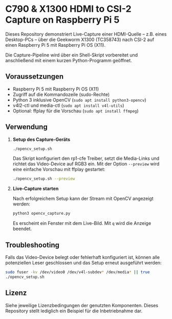 # C790 & X1300 HDMI to CSI-2 Capture on Raspberry Pi 5

Dieses Repository demonstriert Live-Capture einer HDMI-Quelle – z.B. eines Desktop-PCs – über die Geekworm X1300 (TC358743) nach CSI-2 auf einen Raspberry Pi 5 mit Raspberry Pi OS (X11).

Die Capture-Pipeline wird über ein Shell-Skript vorbereitet und anschließend mit einem kurzen Python-Programm geöffnet.

## Voraussetzungen

- Raspberry Pi 5 mit Raspberry Pi OS (X11)
- Zugriff auf die Kommandozeile (sudo-Rechte)
- Python 3 inklusive OpenCV (`sudo apt install python3-opencv`)
- v4l2-ctl und media-ctl (`sudo apt install v4l-utils`)
- Optional: ffplay für die Vorschau (`sudo apt install ffmpeg`)

## Verwendung

1. **Setup des Capture-Geräts**

   ```bash
   ./opencv_setup.sh
   ```

   Das Skript konfiguriert den rp1-cfe Treiber, setzt die Media-Links und richtet das Video-Device auf RGB3 ein.
   Mit der Option `--preview` wird eine einfache Vorschau mit ffplay gestartet:

   ```bash
   ./opencv_setup.sh --preview
   ```

2. **Live-Capture starten**

   Nach erfolgreichem Setup kann der Stream mit OpenCV angezeigt werden:

   ```bash
   python3 opencv_capture.py
   ```

   Es erscheint ein Fenster mit dem Live-Bild. Mit `q` wird die Anzeige beendet.

## Troubleshooting

Falls das Video-Device belegt oder fehlerhaft konfiguriert ist, können alle
potenziellen Leser geschlossen und das Setup erneut ausgeführt werden:

```bash
sudo fuser -kv /dev/video0 /dev/v4l-subdev* /dev/media* || true
./opencv_setup.sh
```

## Lizenz

Siehe jeweilige Lizenzbedingungen der genutzten Komponenten. Dieses Repository stellt lediglich ein Beispiel für die Inbetriebnahme dar.

